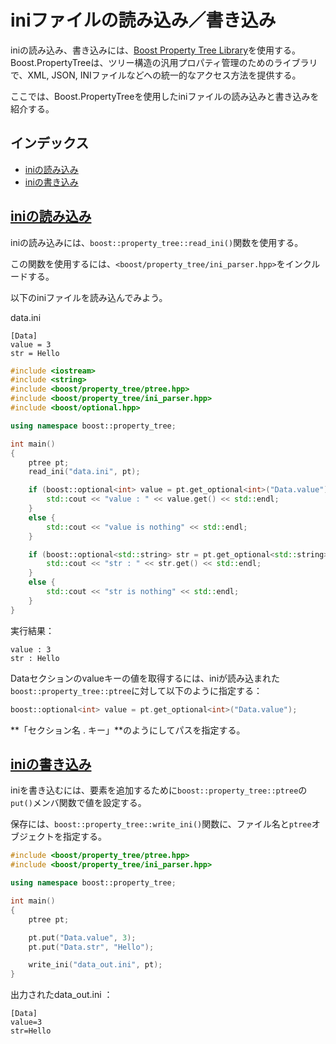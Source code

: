 # iniファイルの読み込み／書き込み
iniの読み込み、書き込みには、[Boost Property Tree Library](http://www.boost.org/doc/libs/release/doc/html/property_tree.html)を使用する。Boost.PropertyTreeは、ツリー構造の汎用プロパティ管理のためのライブラリで、XML, JSON, INIファイルなどへの統一的なアクセス方法を提供する。

ここでは、Boost.PropertyTreeを使用したiniファイルの読み込みと書き込みを紹介する。


## インデックス
- [iniの読み込み](#read)
- [iniの書き込み](#write)


## <a id="read" href="#read">iniの読み込み</a>
iniの読み込みには、`boost::property_tree::read_ini()`関数を使用する。

この関数を使用するには、`<boost/property_tree/ini_parser.hpp>`をインクルードする。

以下のiniファイルを読み込んでみよう。

data.ini

```
[Data]
value = 3
str = Hello
```


```cpp example
#include <iostream>
#include <string>
#include <boost/property_tree/ptree.hpp>
#include <boost/property_tree/ini_parser.hpp>
#include <boost/optional.hpp>

using namespace boost::property_tree;

int main()
{
    ptree pt;
    read_ini("data.ini", pt);

    if (boost::optional<int> value = pt.get_optional<int>("Data.value")) {
        std::cout << "value : " << value.get() << std::endl;
    }
    else {
        std::cout << "value is nothing" << std::endl;
    }

    if (boost::optional<std::string> str = pt.get_optional<std::string>("Data.str")) {
        std::cout << "str : " << str.get() << std::endl;
    }
    else {
        std::cout << "str is nothing" << std::endl;
    }
}
```

実行結果：

```
value : 3
str : Hello
```


Dataセクションのvalueキーの値を取得するには、iniが読み込まれた`boost::property_tree::ptree`に対して以下のように指定する：

```cpp
boost::optional<int> value = pt.get_optional<int>("Data.value");
```


**「セクション名 . キー」**のようにしてパスを指定する。


## <a id="write" href="#write">iniの書き込み</a>
iniを書き込むには、要素を追加するために`boost::property_tree::ptree`の`put()`メンバ関数で値を設定する。

保存には、`boost::property_tree::write_ini()`関数に、ファイル名と`ptree`オブジェクトを指定する。


```cpp example
#include <boost/property_tree/ptree.hpp>
#include <boost/property_tree/ini_parser.hpp>

using namespace boost::property_tree;

int main()
{
    ptree pt;

    pt.put("Data.value", 3);
    pt.put("Data.str", "Hello");

    write_ini("data_out.ini", pt);
}
```

出力されたdata_out.ini ：

```
[Data]
value=3
str=Hello
```

